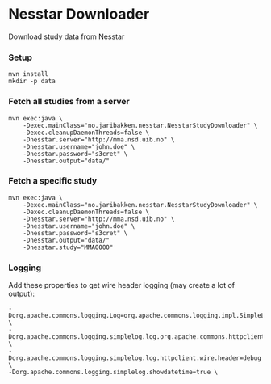 # Nesstar Downloader

Download study data from Nesstar

### Setup

	mvn install
	mkdir -p data

### Fetch all studies from a server

	mvn exec:java \
		-Dexec.mainClass="no.jaribakken.nesstar.NesstarStudyDownloader" \
		-Dexec.cleanupDaemonThreads=false \
		-Dnesstar.server="http://mma.nsd.uib.no" \
		-Dnesstar.username="john.doe" \
		-Dnesstar.password="s3cret" \
		-Dnesstar.output="data/"

### Fetch a specific study

	mvn exec:java \
		-Dexec.mainClass="no.jaribakken.nesstar.NesstarStudyDownloader" \
		-Dexec.cleanupDaemonThreads=false \
		-Dnesstar.server="http://mma.nsd.uib.no" \
		-Dnesstar.username="john.doe" \
		-Dnesstar.password="s3cret" \
		-Dnesstar.output="data/"
		-Dnesstar.study="MMA0000"

### Logging

Add these properties to get wire header logging (may create a lot of output):

	-Dorg.apache.commons.logging.Log=org.apache.commons.logging.impl.SimpleLog \
	-Dorg.apache.commons.logging.simplelog.log.org.apache.commons.httpclient=debug \
	-Dorg.apache.commons.logging.simplelog.log.httpclient.wire.header=debug \
	-Dorg.apache.commons.logging.simplelog.showdatetime=true \

